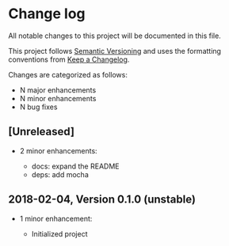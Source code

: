 # Change log

All notable changes to this project will be documented in this file.

This project follows [Semantic Versioning](http://semver.org/) and uses the formatting conventions from [Keep a Changelog](http://keepachangelog.com).

Changes are categorized as follows:

* N major enhancements
* N minor enhancements
* N bug fixes

## [Unreleased]

* 2 minor enhancements:

  * docs: expand the README
  * deps: add mocha

## 2018-02-04, Version 0.1.0 (unstable)

* 1 minor enhancement:

  * Initialized project
